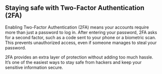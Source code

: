 ## Staying safe with Two-Factor Authentication (2FA)
Enabling Two-Factor Authentication (2FA) means your accounts require more than just a password to log in. After entering your password, 2FA asks for a second factor, such as a code sent to your phone or a biometric scan. This prevents unauthorized access, even if someone manages to steal your password.

2FA provides an extra layer of protection without adding too much hassle. It’s one of the easiest ways to stay safe from hackers and keep your sensitive information secure.
